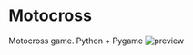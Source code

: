 # Motocross
Motocross game. Python + Pygame
![preview](http://www.heberger-image.fr/data/images/70403_preview3.png)
